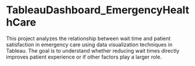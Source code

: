 # TableauDashboard_EmergencyHealthCare
This project analyzes the relationship between wait time and patient satisfaction in emergency care using data visualization techniques in Tableau. The goal is to understand whether reducing wait times directly improves patient experience or if other factors play a larger role.
